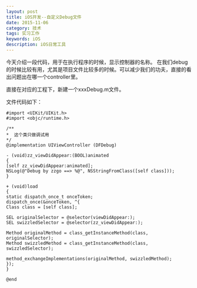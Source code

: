 ```yaml
---
layout: post
title: iOS开发--自定义Debug文件
date: 2015-11-06
category: 技术
tags: 实习工作
keywords: iOS
description: iOS日常工具
---
```


今天介绍一段代码，用于在执行程序的时候，显示控制器的名称。
在我们debug的时候比较有用，尤其是项目文件比较多的时候。可以减少我们的功夫，直接的看出问题出在哪一个controller里。

直接在对应的工程下，新建一个xxxDebug.m文件。

文件代码如下：

    #import <UIKit/UIKit.h>
    #import <objc/runtime.h>

    /**
    *  这个类只做调试用
    */
    @implementation UIViewController (DFDebug)

    - (void)zz_viewDidAppear:(BOOL)animated
    {
    [self zz_viewDidAppear:animated];
    NSLog(@"Debug by zzgo ==> %@", NSStringFromClass([self class]));
    }

    + (void)load
    {
    static dispatch_once_t onceToken;
    dispatch_once(&onceToken, ^{
    Class class = [self class];

    SEL originalSelector = @selector(viewDidAppear:);
    SEL swizzledSelector = @selector(zz_viewDidAppear:);

    Method originalMethod = class_getInstanceMethod(class, originalSelector);
    Method swizzledMethod = class_getInstanceMethod(class, swizzledSelector);

    method_exchangeImplementations(originalMethod, swizzledMethod);
    });
    }

    @end



 


